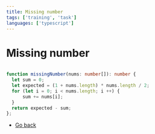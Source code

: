 ```yaml
---
title: Missing number
tags: ['training', 'task']
languages: ['typescript']
---
```

# Missing number

```typescript

function missingNumber(nums: number[]): number {
  let sum = 0;
  let expected = (1 + nums.length) * nums.length / 2;
  for (let i = 0; i < nums.length; i ++) {
      sum += nums[i];
  }
  return expected - sum;
};

```

* [Go back](../readme.md)
